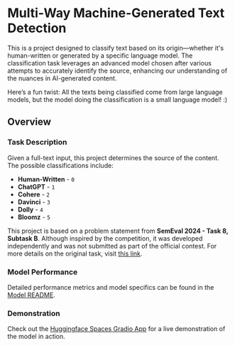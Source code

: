 # Multi-Way Machine-Generated Text Detection

This is a project designed to classify text based on its origin—whether it's human-written or generated by a specific language model. The classification task leverages an advanced model chosen after various attempts to accurately identify the source, enhancing our understanding of the nuances in AI-generated content.

Here’s a fun twist: All the texts being classified come from large language models, but the model doing the classification is a small language model! :)

## Overview

### Task Description
Given a full-text input, this project determines the source of the content. The possible classifications include:

- **Human-Written** - `0`
- **ChatGPT** - `1`
- **Cohere** - `2`
- **Davinci** - `3`
- **Dolly** - `4`
- **Bloomz** - `5`

This project is based on a problem statement from **SemEval 2024 - Task 8, Subtask B**. Although inspired by the competition, it was developed independently and was not submitted as part of the official contest. For more details on the original task, visit [this link](https://github.com/mbzuai-nlp/SemEval2024-task8).

### Model Performance

Detailed performance metrics and model specifics can be found in the [Model README](model/README.md).

### Demonstration

Check out the [Huggingface Spaces Gradio App](https://huggingface.co/spaces/Sansh2003/subtaskB-gradio-app) for a live demonstration of the model in action.
